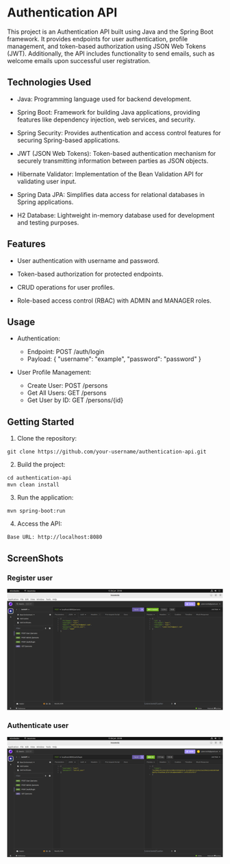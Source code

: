 # Authentication API

This project is an Authentication API built using Java and the Spring Boot framework.
It provides endpoints for user authentication, profile management, and token-based
authorization using JSON Web Tokens (JWT). Additionally, the API includes functionality
to send emails, such as welcome emails upon successful user registration.

## Technologies Used

- Java: Programming language used for backend development.

- Spring Boot: Framework for building Java applications, providing features like dependency injection, web services, and security.

- Spring Security: Provides authentication and access control features for securing Spring-based applications.

- JWT (JSON Web Tokens): Token-based authentication mechanism for securely transmitting information between parties as JSON objects.

- Hibernate Validator: Implementation of the Bean Validation API for validating user input.

- Spring Data JPA: Simplifies data access for relational databases in Spring applications.

- H2 Database: Lightweight in-memory database used for development and testing purposes.

## Features

- User authentication with username and password.

- Token-based authorization for protected endpoints.

- CRUD operations for user profiles.

- Role-based access control (RBAC) with ADMIN and MANAGER roles.

## Usage
  
- Authentication:
    - Endpoint: POST /auth/login
    - Payload: { "username": "example", "password": "password" }


- User Profile Management:
    - Create User: POST /persons
    - Get All Users: GET /persons
    - Get User by ID: GET /persons/{id}

## Getting Started

1. Clone the repository:
```
git clone https://github.com/your-username/authentication-api.git
```

2. Build the project:
```
cd authentication-api
mvn clean install
```

3. Run the application:
```
mvn spring-boot:run
```

4. Access the API:
```
Base URL: http://localhost:8080
```

## ScreenShots

### Register user
![created](screenshots/created.png)

### Authenticate user
![created](screenshots/token.png)

